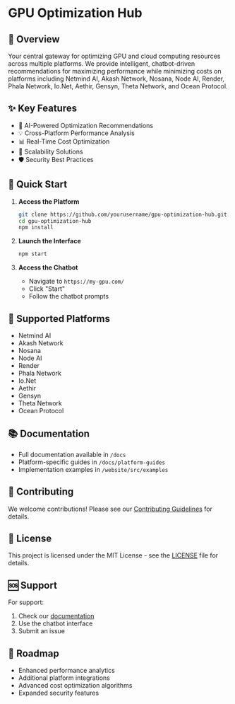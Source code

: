 # GPU Optimization Hub

## 🚀 Overview
Your central gateway for optimizing GPU and cloud computing resources across multiple platforms. We provide intelligent, chatbot-driven recommendations for maximizing performance while minimizing costs on platforms including Netmind AI, Akash Network, Nosana, Node AI, Render, Phala Network, Io.Net, Aethir, Gensyn, Theta Network, and Ocean Protocol.

## ✨ Key Features
- 🤖 AI-Powered Optimization Recommendations
- 💡 Cross-Platform Performance Analysis
- 📊 Real-Time Cost Optimization
- 🔄 Scalability Solutions
- 🛡️ Security Best Practices

## 🏁 Quick Start
1. **Access the Platform**
   ```bash
   git clone https://github.com/yourusername/gpu-optimization-hub.git
   cd gpu-optimization-hub
   npm install
   ```

2. **Launch the Interface**
   ```bash
   npm start
   ```

3. **Access the Chatbot**
   - Navigate to `https://my-gpu.com/`
   - Click "Start"
   - Follow the chatbot prompts

## 🔧 Supported Platforms
- Netmind AI
- Akash Network
- Nosana
- Node AI
- Render
- Phala Network
- Io.Net
- Aethir
- Gensyn
- Theta Network
- Ocean Protocol

## 📚 Documentation
- Full documentation available in `/docs`
- Platform-specific guides in `/docs/platform-guides`
- Implementation examples in `/website/src/examples`

## 🤝 Contributing
We welcome contributions! Please see our [Contributing Guidelines](CONTRIBUTING.md) for details.

## 📝 License
This project is licensed under the MIT License - see the [LICENSE](LICENSE) file for details.

## 🆘 Support
For support:
1. Check our [documentation]( /docs )
2. Use the chatbot interface
3. Submit an issue

## 🔮 Roadmap
- Enhanced performance analytics
- Additional platform integrations
- Advanced cost optimization algorithms
- Expanded security features